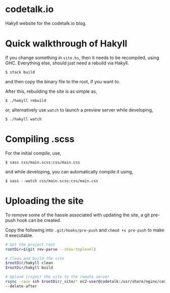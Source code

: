 # codetalk.io
Hakyll website for the codetalk.io blog.

# Quick walkthrough of Hakyll
If you change something in `site.hs`, then it needs to be recompiled, using GHC. Everything else, should just need a rebuild via Hakyll.

```
$ stack build
```

and then copy the binary file to the root, if you want to.

After this, rebuilding the site is as simple as,

```
$ ./hakyll rebuild
```

or, alternatively use `watch` to launch a preview server while developing,

```
$ ./hakyll watch
```

# Compiling .scss
For the initial compile, use,

```
$ sass css/main.scss:css/main.css
```

and while developing, you can automatically compile it using,

```
$ sass --watch css/main.scss:css/main.css
```


# Uploading the site
To remove some of the hassle associated with updating the site, a git pre-push
hook can be created.

Copy the following into `.git/hooks/pre-push` and `chmod +x pre-push` to make
it executable.

```bash
# Get the project root
rootDir=$(git rev-parse --show-toplevel)

# Clean and build the site
$rootDir/hakyll clean
$rootDir/hakyll build

# Upload (rsync) the site to the remote server
rsync -rave ssh $rootDir/_site/* ec2-user@codetalk:/usr/share/nginx/codetalk.io
--delete-after
```
